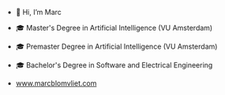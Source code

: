 - 👋 Hi, I’m Marc 
- 🎓 Master's Degree in Artificial Intelligence (VU Amsterdam)
- 🎓 Premaster Degree in Artificial Intelligence (VU Amsterdam)
- 🎓 Bachelor's Degree in Software and Electrical Engineering

- www.marcblomvliet.com
<!---
MarcB77/MarcB77 is a ✨ special ✨ repository because its `README.md` (this file) appears on your GitHub profile.
You can click the Preview link to take a look at your changes.
--->
